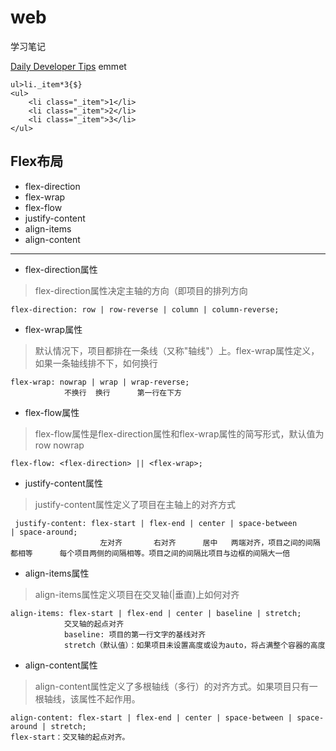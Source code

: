 # web
学习笔记

[Daily Developer Tips](https://gomakethings.com/articles/)
emmet
```
ul>li._item*3{$}
<ul>
    <li class="_item">1</li>
    <li class="_item">2</li>
    <li class="_item">3</li>
</ul>
```

## Flex布局

- flex-direction
- flex-wrap
- flex-flow
- justify-content
- align-items
- align-content
---
- flex-direction属性
> flex-direction属性决定主轴的方向（即项目的排列方向
```
flex-direction: row | row-reverse | column | column-reverse;
```

- flex-wrap属性
> 默认情况下，项目都排在一条线（又称"轴线"）上。flex-wrap属性定义，如果一条轴线排不下，如何换行
```
flex-wrap: nowrap | wrap | wrap-reverse; 
            不换行  换行      第一行在下方
```

- flex-flow属性
> flex-flow属性是flex-direction属性和flex-wrap属性的简写形式，默认值为row nowrap
```
flex-flow: <flex-direction> || <flex-wrap>;
```

- justify-content属性
> justify-content属性定义了项目在主轴上的对齐方式
```
 justify-content: flex-start | flex-end | center | space-between                  | space-around;
                    左对齐       右对齐      居中   两端对齐，项目之间的间隔都相等      每个项目两侧的间隔相等。项目之间的间隔比项目与边框的间隔大一倍
```

- align-items属性
> align-items属性定义项目在交叉轴(|垂直)上如何对齐
```
align-items: flex-start | flex-end | center | baseline | stretch;
            交叉轴的起点对齐
            baseline: 项目的第一行文字的基线对齐
            stretch（默认值）：如果项目未设置高度或设为auto，将占满整个容器的高度
```

- align-content属性
> align-content属性定义了多根轴线（多行）的对齐方式。如果项目只有一根轴线，该属性不起作用。

```
align-content: flex-start | flex-end | center | space-between | space-around | stretch;
flex-start：交叉轴的起点对齐。
```
